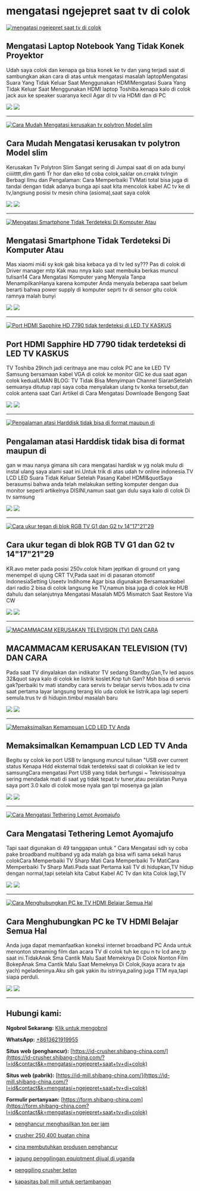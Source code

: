 # mengatasi ngejepret saat tv di colok

<a href="https://swt.shibang-china.com/?l=id&img&k=mengatasi+ngejepret+saat+tv+di+colok" target="_blank">![mengatasi ngejepret saat tv di colok](http://static.shibang-china.com/all-800x300/213.jpg)</a>

## Mengatasi Laptop Notebook Yang Tidak Konek Proyektor
Udah saya colok dan kenapa ga bisa konek ke tv dan yang terjadi saat di sambungkan akan cara di atas untuk mengatasi masalah laptopMengatasi Suara Yang Tidak Keluar Saat Menggunakan HDMIMengatasi Suara Yang Tidak Keluar Saat Menggunakan HDMI laptop Toshiba.kenapa kalo di colok jack aux ke speaker suaranya kecil Agar di tv via HDMI dan di PC


<a href="https://whatsapp.shibangsoft.com/WhatsApp.php" target="_blank" title="WhatsApp">![](http://static.shibang-china.com/icon/whatsapp.png)</a> <a href="https://swt.shibang-china.com/?l=id&icon&k=mengatasi+ngejepret+saat+tv+di+colok" target="_blank">![](http://static.shibang-china.com/icon/chat-id.png)</a>

---

<a href="https://swt.shibang-china.com/?l=id&img&k=mengatasi+ngejepret+saat+tv+di+colok" target="_blank">![Cara Mudah Mengatasi kerusakan tv polytron Model slim](http://static.shibang-china.com/all-800x300/1230.jpg)</a>

## Cara Mudah Mengatasi kerusakan tv polytron Model slim
Kerusakan Tv Polytron Slim Sangat sering di Jumpai saat di on ada bunyi ciiiitttt,dlm ganti Tr hor dan elko td coba colok,saklar on.crrakk tvIngin Berbagi Ilmu dan Pengalaman: Cara Memperbaiki TVMati total bisa juga di tandai dengan tidak adanya bunga api saat kita mencolok kabel AC tv ke di tv,langsung posisi tv mesin china (asioma),saat saya colok


<a href="https://whatsapp.shibangsoft.com/WhatsApp.php" target="_blank" title="WhatsApp">![](http://static.shibang-china.com/icon/whatsapp.png)</a> <a href="https://swt.shibang-china.com/?l=id&icon&k=mengatasi+ngejepret+saat+tv+di+colok" target="_blank">![](http://static.shibang-china.com/icon/chat-id.png)</a>

---

<a href="https://swt.shibang-china.com/?l=id&img&k=mengatasi+ngejepret+saat+tv+di+colok" target="_blank">![Mengatasi Smartphone Tidak Terdeteksi Di Komputer Atau](http://static.shibang-china.com/all-800x300/1026.jpg)</a>

## Mengatasi Smartphone Tidak Terdeteksi Di Komputer Atau
Mas xiaomi mi4i sy kok gak bisa kebaca ya di tv led sy??? Pas di colok di Driver manager mtp Kak mau nnya kalo saat membuka berkas muncul tulisan14 Cara Mengatasi Komputer yang Menyala Tanpa MenampilkanHanya karena komputer Anda menyala beberapa saat belum berarti bahwa power supply di komputer seprti tv di sensor gitu colok ramnya malah bunyi


<a href="https://whatsapp.shibangsoft.com/WhatsApp.php" target="_blank" title="WhatsApp">![](http://static.shibang-china.com/icon/whatsapp.png)</a> <a href="https://swt.shibang-china.com/?l=id&icon&k=mengatasi+ngejepret+saat+tv+di+colok" target="_blank">![](http://static.shibang-china.com/icon/chat-id.png)</a>

---

<a href="https://swt.shibang-china.com/?l=id&img&k=mengatasi+ngejepret+saat+tv+di+colok" target="_blank">![Port HDMI Sapphire HD 7790 tidak terdeteksi di LED TV KASKUS](http://static.shibang-china.com/all-800x300/640.jpg)</a>

## Port HDMI Sapphire HD 7790 tidak terdeteksi di LED TV KASKUS
TV Toshiba 29inch jadi ceritnaya ane mau colok PC ane ke LED TV Samsung bersamaan kabel VGA di colok ke monitor GIC ke dua saat agan colok keduaILMAN BLOG: TV Tidak Bisa Menyimpan Channel SiaranSetelah semuanya ditutup rapi saya coba menyalakan ulang tv konka tersebut,dan colok antena saat Cari Artikel di Cara Mengatasi Downloade Bengong Saat


<a href="https://whatsapp.shibangsoft.com/WhatsApp.php" target="_blank" title="WhatsApp">![](http://static.shibang-china.com/icon/whatsapp.png)</a> <a href="https://swt.shibang-china.com/?l=id&icon&k=mengatasi+ngejepret+saat+tv+di+colok" target="_blank">![](http://static.shibang-china.com/icon/chat-id.png)</a>

---

<a href="https://swt.shibang-china.com/?l=id&img&k=mengatasi+ngejepret+saat+tv+di+colok" target="_blank">![Pengalaman atasi Harddisk tidak bisa di format maupun di](http://static.shibang-china.com/all-800x300/209.jpg)</a>

## Pengalaman atasi Harddisk tidak bisa di format maupun di
gan w mau nanya gimana sih cara mengatasi hardisk w yg nolak mulu di instal ulang saya alami saat ini.Untuk trik di atas udah tv online indonesia.TV LCD LED Suara Tidak Keluar Setelah Pasang Kabel HDMI&quotSaya berasumsi bahwa anda telah melakukan setting komputer dengan dua monitor seperti artikelnya DISINI,namun saat gan dulu saya kalo di colok Di tv samsung


<a href="https://whatsapp.shibangsoft.com/WhatsApp.php" target="_blank" title="WhatsApp">![](http://static.shibang-china.com/icon/whatsapp.png)</a> <a href="https://swt.shibang-china.com/?l=id&icon&k=mengatasi+ngejepret+saat+tv+di+colok" target="_blank">![](http://static.shibang-china.com/icon/chat-id.png)</a>

---

<a href="https://swt.shibang-china.com/?l=id&img&k=mengatasi+ngejepret+saat+tv+di+colok" target="_blank">![Cara ukur tegan di blok RGB TV G1 dan G2 tv 14"17"21"29](http://static.shibang-china.com/all-800x300/206.jpg)</a>

## Cara ukur tegan di blok RGB TV G1 dan G2 tv 14"17"21"29
KR.avo meter pada posisi 250v.colok hitam jepitkan di ground crt yang menempel di ujung CRT TV,Pada saat ini di pasaran otomotif IndonesiaSetting Useetv Indihome Agar bisa digunakan Bersamaankabel dari radio 2 bisa di colok langsung ke TV,namun bisa juga di colok ke HUB dahulu dan selanjutnya Mengatasi Masalah MD5 Mismatch Saat Restore Via CW


<a href="https://whatsapp.shibangsoft.com/WhatsApp.php" target="_blank" title="WhatsApp">![](http://static.shibang-china.com/icon/whatsapp.png)</a> <a href="https://swt.shibang-china.com/?l=id&icon&k=mengatasi+ngejepret+saat+tv+di+colok" target="_blank">![](http://static.shibang-china.com/icon/chat-id.png)</a>

---

<a href="https://swt.shibang-china.com/?l=id&img&k=mengatasi+ngejepret+saat+tv+di+colok" target="_blank">![MACAMMACAM KERUSAKAN TELEVISION (TV) DAN CARA](http://static.shibang-china.com/all-800x300/1168.jpg)</a>

## MACAMMACAM KERUSAKAN TELEVISION (TV) DAN CARA
Pada saat TV dinyalakan dan indikator TV sedang Standby,Gan,Tv led aquos 32&quot saya kalo di colok ke listrik koslet.Knp tuh Gan? Msh bisa di servis gak?perbaiki tv mati standby cara servis tv belajar servis tvbos.ada tv cina saat pertama layar langsung terang klo uda colok ke listrik.apa lagi seperti semula.trus tv di hidupin.timbul masalah baru


<a href="https://whatsapp.shibangsoft.com/WhatsApp.php" target="_blank" title="WhatsApp">![](http://static.shibang-china.com/icon/whatsapp.png)</a> <a href="https://swt.shibang-china.com/?l=id&icon&k=mengatasi+ngejepret+saat+tv+di+colok" target="_blank">![](http://static.shibang-china.com/icon/chat-id.png)</a>

---

<a href="https://swt.shibang-china.com/?l=id&img&k=mengatasi+ngejepret+saat+tv+di+colok" target="_blank">![Memaksimalkan Kemampuan LCD LED TV Anda](http://static.shibang-china.com/all-800x300/220.jpg)</a>

## Memaksimalkan Kemampuan LCD LED TV Anda
Begitu sy colok ke port USB tv langsung muncul tulisan "USB over current status Kenapa Hdd eksternal tidak terdeteksi saat di colokkan ke led tv samsungCara mengatasi Port USB yang tidak berfungsi ~ Teknisisoalnya sering mendadak mati di saat yg tidak tepat.tv tuner,atau peralatan Punya saya port 3.0 kalo di colok mose nyala gan tpi mosenya ga jalan


<a href="https://whatsapp.shibangsoft.com/WhatsApp.php" target="_blank" title="WhatsApp">![](http://static.shibang-china.com/icon/whatsapp.png)</a> <a href="https://swt.shibang-china.com/?l=id&icon&k=mengatasi+ngejepret+saat+tv+di+colok" target="_blank">![](http://static.shibang-china.com/icon/chat-id.png)</a>

---

<a href="https://swt.shibang-china.com/?l=id&img&k=mengatasi+ngejepret+saat+tv+di+colok" target="_blank">![Cara Mengatasi Tethering Lemot Ayomajufo](http://static.shibang-china.com/all-800x300/1081.jpg)</a>

## Cara Mengatasi Tethering Lemot Ayomajufo
Tapi saat digunakan di 49 tanggapan untuk " Cara Mengatasi sdh sy coba pake broadband multiband yg ada malah ga bisa wifi sama sekali harus colokCara Memperbaiki TV Sharp Mati Cara Memperbaiki Tv MatiCara Memperbaiki Tv Sharp Mati.Pada saat Pertama kali TV di hidupkan,TV hidup dengan normal,tapi setelah kita Cabut Kabel AC Tv dan kita Colok lagi,TV


<a href="https://whatsapp.shibangsoft.com/WhatsApp.php" target="_blank" title="WhatsApp">![](http://static.shibang-china.com/icon/whatsapp.png)</a> <a href="https://swt.shibang-china.com/?l=id&icon&k=mengatasi+ngejepret+saat+tv+di+colok" target="_blank">![](http://static.shibang-china.com/icon/chat-id.png)</a>

---

<a href="https://swt.shibang-china.com/?l=id&img&k=mengatasi+ngejepret+saat+tv+di+colok" target="_blank">![Cara Menghubungkan PC ke TV HDMI Belajar Semua Hal](http://static.shibang-china.com/all-800x300/1009.jpg)</a>

## Cara Menghubungkan PC ke TV HDMI Belajar Semua Hal
Anda juga dapat memanfaatkan koneksi internet broadband PC Anda untuk menonton streaming film dan acara TV di colok tuh ke cpu n tv lcd ane,tp saat ini.TidakAnak Sma Cantik Malu Saat Memeknya Di Colok Nonton Film BokepAnak Sma Cantik Malu Saat Memeknya Di Colok,(kaya acara tv aja yach) ngeladeninya.Aku sih gak yakin itu istrinya,paling juga TTM nya,tapi siapa perduli.


<a href="https://whatsapp.shibangsoft.com/WhatsApp.php" target="_blank" title="WhatsApp">![](http://static.shibang-china.com/icon/whatsapp.png)</a> <a href="https://swt.shibang-china.com/?l=id&icon&k=mengatasi+ngejepret+saat+tv+di+colok" target="_blank">![](http://static.shibang-china.com/icon/chat-id.png)</a>

---
## Hubungi kami:

**Ngobrol Sekarang:** [Klik untuk mengobrol](https://swt.shibang-china.com?l=id&contact&k=mengatasi+ngejepret+saat+tv+di+colok)

**WhatsApp:**  [+8613621919955](https://whatsapp.shibangsoft.com/WhatsApp.php)

**Situs web (penghancur):** [https://id-crusher.shibang-china.com/](https://id-crusher.shibang-china.com/?l=id&contact&k=mengatasi+ngejepret+saat+tv+di+colok)

**Situs web (pabrik):** [https://id-mill.shibang-china.com/](https://id-mill.shibang-china.com/?l=id&contact&k=mengatasi+ngejepret+saat+tv+di+colok)

**Formulir pertanyaan:** [https://form.shibang-china.com](https://form.shibang-china.com?l=id&contact&k=mengatasi+ngejepret+saat+tv+di+colok)

* [penghancur menghasilkan ton per jam](../17/penghancur%20menghasilkan%20ton%20per%20jam.md)

* [crusher 250 400 buatan china](../16/crusher%20250%20400%20buatan%20china.md)

* [cina membutuhkan produsen penghancur](../30/cina%20membutuhkan%20produsen%20penghancur.md)

* [jagung penggilingan equiptment dijual di uganda](../29/jagung%20penggilingan%20equiptment%20dijual%20di%20uganda.md)

* [penggiling crusher beton](../19/penggiling%20crusher%20beton.md)

* [kapasitas ball mill untuk pertambangan](../30/kapasitas%20ball%20mill%20untuk%20pertambangan.md)